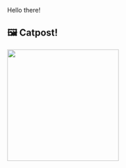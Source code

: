 Hello there!



## 🖼️ Catpost!

<sub>
    <img src="https://cdn2.thecatapi.com/images/izU_N9JQE.jpg" height="256">
</sub>

